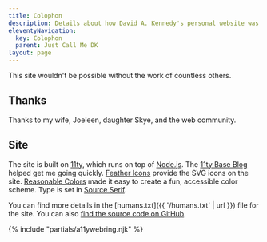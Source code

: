 ```yaml
---
title: Colophon
description: Details about how David A. Kennedy's personal website was made.
eleventyNavigation:
  key: Colophon
  parent: Just Call Me DK
layout: page
---
```


This site wouldn't be possible without the work of countless others.

## Thanks

Thanks to my wife, Joeleen, daughter Skye, and the web community.

## Site

The site is built on [11ty](https://www.11ty.dev/), which runs on top of [Node.js](https://nodejs.org/en/). The [11ty Base Blog](https://github.com/11ty/eleventy-base-blog) helped get me going quickly. [Feather Icons](https://feathericons.com/) provide the SVG icons on the site. [Reasonable Colors](https://reasonable.work/colors/) made it easy to create a fun, accessible color scheme. Type is set in [Source Serif](https://adobe-fonts.github.io/source-serif/).

You can find more details in the [humans.txt]({{ '/humans.txt' | url }}) file for the site. You can also [find the source code on GitHub](https://github.com/davidakennedy/davidakennedy.com).

{% include "partials/a11ywebring.njk" %}
